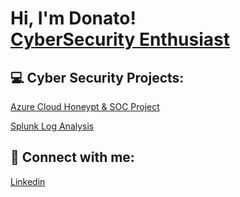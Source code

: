 <h1>Hi, I'm Donato! <br/><a href="https://github.com/DonDon693">CyberSecurity Enthusiast</a>

<h2> 💻 Cyber Security Projects:</h2>
<a href="https://github.com/DonDon693](https://github.com/DonDon693/BUILDING-A-SOC-AND-HONEYPOT-IN-AZURE)"> Azure Cloud Honeypt & SOC Project</a>
  
  <a href="(https://docs.google.com/presentation/d/1mMv_FrAjvNcSdTFs2eYA2TY9RLvHTmxt3anXJ71R8Lg/edit?usp=sharing)"> Splunk Log Analysis</a>


<h2> 🤳 Connect with me:</h2>

  <a href="https://www.linkedin.com/in/donatoleal369/"> Linkedin</a>
